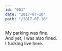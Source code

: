 ```yaml
---
id: "001"
date: "2017-07-10"
path: "/2017-07-10"
---
```


My parking was fine.  
And yet, I was also fined.  
I fucking live here.
